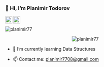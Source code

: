 ### 👋 Hi, I’m Planimir Todorov
<a href="https://www.facebook.com/planimir.todorov.todorov/">
  <img align="left" alt="Simeon's Facebook" width="22px" src="https://raw.githubusercontent.com/peterthehan/peterthehan/master/assets/facebook.svg" />
</a>
<p><a href="https://www.linkedin.com/in/planimr-todorov">
  <img align="left" alt="Simeon's LinkedIn" width="22px" src="https://raw.githubusercontent.com/peterthehan/peterthehan/master/assets/linkedin.svg" />
</a>
</br></p>


<span align="right"> <img src="https://github-readme-stats.vercel.app/api?username=planimir77&show_icons=true&theme=gotham" alt="planimir77" /></span>

<span style="display:block;text-align:center"> <img src="https://github-readme-stats.vercel.app/api/top-langs/?username=planimir77&langs_count=8&title_color=fff&icon_color=79ff97&text_color=9f9f9f&bg_color=151515" alt="planimir77" /></span>

- 🌱 I’m currently learning Data Structures

- 📫 Contact me: planimir7708@gmail.com

<!---
planimir77/planimir77 is a ✨ special ✨ repository because its `README.md` (this file) appears on your GitHub profile.
You can click the Preview link to take a look at your changes.
--->
